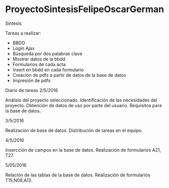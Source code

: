# ProyectoSintesisFelipeOscarGerman
Sintesis

Tareas a realizar:
- BBDD
- Login Ajax
- Búsqueda por dos palabras clave
- Mostrar datos de la bbdd
- Formularios de cada acta
- Insert en bbdd en cada formulario
- Creación de pdfs a partir de datos de la base de datos
- Impresión de pdfs

Diario de tareas
2/5/2016

Análisis del proyecto seleccionado.
Identificación de las necesidades del proyecto.
Obtención de datos de uso por parte del usuario.
Requisitos para la base de datos.

3/5/2016

Realización de base de datos.
Distribución de tareas en el equipo.

4/5/2016

Insercción de campos en la base de datos.
Realización de formularios A21, T27.

5/05/2016

Relación de las tablas de la base de datos.
Realización de formularios T15,N08,A13.
